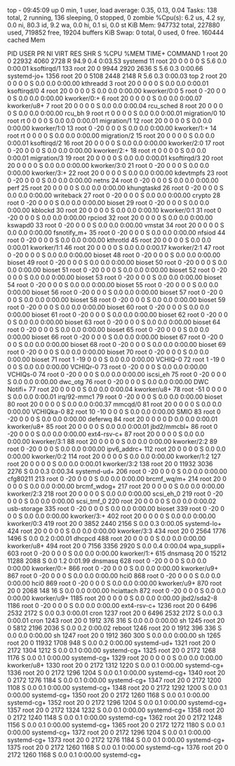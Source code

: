 top - 09:45:09 up 0 min,  1 user,  load average: 0.35, 0.13, 0.04
Tasks: 138 total,   2 running, 136 sleeping,   0 stopped,   0 zombie
%Cpu(s):  6.2 us,  4.2 sy,  0.0 ni, 80.3 id,  9.2 wa,  0.0 hi,  0.1 si,  0.0 st
KiB Mem:    947732 total,   227880 used,   719852 free,    19204 buffers
KiB Swap:        0 total,        0 used,        0 free.   160444 cached Mem

  PID USER      PR  NI    VIRT    RES    SHR S  %CPU %MEM     TIME+ COMMAND
    1 root      20   0   22932   4060   2728 R  94.9  0.4   0:03.53 systemd
   11 root      20   0       0      0      0 S   5.6  0.0   0:00.01 ksoftirqd/1
  133 root      20   0    9944   2920   2636 S   5.6  0.3   0:00.66 systemd-jo+
 1356 root      20   0    5108   2448   2148 R   5.6  0.3   0:00.03 top
    2 root      20   0       0      0      0 S   0.0  0.0   0:00.00 kthreadd
    3 root      20   0       0      0      0 S   0.0  0.0   0:00.01 ksoftirqd/0
    4 root      20   0       0      0      0 S   0.0  0.0   0:00.00 kworker/0:0
    5 root       0 -20       0      0      0 S   0.0  0.0   0:00.00 kworker/0:+
    6 root      20   0       0      0      0 S   0.0  0.0   0:00.07 kworker/u8+
    7 root      20   0       0      0      0 S   0.0  0.0   0:00.04 rcu_sched
    8 root      20   0       0      0      0 S   0.0  0.0   0:00.00 rcu_bh
    9 root      rt   0       0      0      0 S   0.0  0.0   0:00.01 migration/0
   10 root      rt   0       0      0      0 S   0.0  0.0   0:00.01 migration/1
   12 root      20   0       0      0      0 S   0.0  0.0   0:00.00 kworker/1:0
   13 root       0 -20       0      0      0 S   0.0  0.0   0:00.00 kworker/1:+
   14 root      rt   0       0      0      0 S   0.0  0.0   0:00.00 migration/2
   15 root      20   0       0      0      0 S   0.0  0.0   0:00.01 ksoftirqd/2
   16 root      20   0       0      0      0 S   0.0  0.0   0:00.00 kworker/2:0
   17 root       0 -20       0      0      0 S   0.0  0.0   0:00.00 kworker/2:+
   18 root      rt   0       0      0      0 S   0.0  0.0   0:00.01 migration/3
   19 root      20   0       0      0      0 S   0.0  0.0   0:00.01 ksoftirqd/3
   20 root      20   0       0      0      0 S   0.0  0.0   0:00.00 kworker/3:0
   21 root       0 -20       0      0      0 S   0.0  0.0   0:00.00 kworker/3:+
   22 root      20   0       0      0      0 S   0.0  0.0   0:00.00 kdevtmpfs
   23 root       0 -20       0      0      0 S   0.0  0.0   0:00.00 netns
   24 root       0 -20       0      0      0 S   0.0  0.0   0:00.00 perf
   25 root      20   0       0      0      0 S   0.0  0.0   0:00.00 khungtaskd
   26 root       0 -20       0      0      0 S   0.0  0.0   0:00.00 writeback
   27 root       0 -20       0      0      0 S   0.0  0.0   0:00.00 crypto
   28 root       0 -20       0      0      0 S   0.0  0.0   0:00.00 bioset
   29 root       0 -20       0      0      0 S   0.0  0.0   0:00.00 kblockd
   30 root      20   0       0      0      0 S   0.0  0.0   0:00.10 kworker/0:1
   31 root       0 -20       0      0      0 S   0.0  0.0   0:00.00 rpciod
   32 root      20   0       0      0      0 S   0.0  0.0   0:00.00 kswapd0
   33 root       0 -20       0      0      0 S   0.0  0.0   0:00.00 vmstat
   34 root      20   0       0      0      0 S   0.0  0.0   0:00.00 fsnotify_m+
   35 root       0 -20       0      0      0 S   0.0  0.0   0:00.00 nfsiod
   44 root       0 -20       0      0      0 S   0.0  0.0   0:00.00 kthrotld
   45 root      20   0       0      0      0 S   0.0  0.0   0:00.01 kworker/1:1
   46 root      20   0       0      0      0 S   0.0  0.0   0:00.17 kworker/2:1
   47 root       0 -20       0      0      0 S   0.0  0.0   0:00.00 bioset
   48 root       0 -20       0      0      0 S   0.0  0.0   0:00.00 bioset
   49 root       0 -20       0      0      0 S   0.0  0.0   0:00.00 bioset
   50 root       0 -20       0      0      0 S   0.0  0.0   0:00.00 bioset
   51 root       0 -20       0      0      0 S   0.0  0.0   0:00.00 bioset
   52 root       0 -20       0      0      0 S   0.0  0.0   0:00.00 bioset
   53 root       0 -20       0      0      0 S   0.0  0.0   0:00.00 bioset
   54 root       0 -20       0      0      0 S   0.0  0.0   0:00.00 bioset
   55 root       0 -20       0      0      0 S   0.0  0.0   0:00.00 bioset
   56 root       0 -20       0      0      0 S   0.0  0.0   0:00.00 bioset
   57 root       0 -20       0      0      0 S   0.0  0.0   0:00.00 bioset
   58 root       0 -20       0      0      0 S   0.0  0.0   0:00.00 bioset
   59 root       0 -20       0      0      0 S   0.0  0.0   0:00.00 bioset
   60 root       0 -20       0      0      0 S   0.0  0.0   0:00.00 bioset
   61 root       0 -20       0      0      0 S   0.0  0.0   0:00.00 bioset
   62 root       0 -20       0      0      0 S   0.0  0.0   0:00.00 bioset
   63 root       0 -20       0      0      0 S   0.0  0.0   0:00.00 bioset
   64 root       0 -20       0      0      0 S   0.0  0.0   0:00.00 bioset
   65 root       0 -20       0      0      0 S   0.0  0.0   0:00.00 bioset
   66 root       0 -20       0      0      0 S   0.0  0.0   0:00.00 bioset
   67 root       0 -20       0      0      0 S   0.0  0.0   0:00.00 bioset
   68 root       0 -20       0      0      0 S   0.0  0.0   0:00.00 bioset
   69 root       0 -20       0      0      0 S   0.0  0.0   0:00.00 bioset
   70 root       0 -20       0      0      0 S   0.0  0.0   0:00.00 bioset
   71 root       1 -19       0      0      0 S   0.0  0.0   0:00.00 VCHIQ-0
   72 root       1 -19       0      0      0 S   0.0  0.0   0:00.00 VCHIQr-0
   73 root       0 -20       0      0      0 S   0.0  0.0   0:00.00 VCHIQs-0
   74 root       0 -20       0      0      0 S   0.0  0.0   0:00.00 iscsi_eh
   75 root       0 -20       0      0      0 S   0.0  0.0   0:00.00 dwc_otg
   76 root       0 -20       0      0      0 S   0.0  0.0   0:00.00 DWC Notifi+
   77 root      20   0       0      0      0 S   0.0  0.0   0:00.04 kworker/u8+
   78 root     -51   0       0      0      0 S   0.0  0.0   0:00.01 irq/92-mmc1
   79 root       0 -20       0      0      0 S   0.0  0.0   0:00.00 bioset
   80 root      20   0       0      0      0 S   0.0  0.0   0:00.37 mmcqd/0
   81 root      20   0       0      0      0 S   0.0  0.0   0:00.00 VCHIQka-0
   82 root      10 -10       0      0      0 S   0.0  0.0   0:00.00 SMIO
   83 root       0 -20       0      0      0 S   0.0  0.0   0:00.00 deferwq
   84 root      20   0       0      0      0 D   0.0  0.0   0:00.01 kworker/u8+
   85 root      20   0       0      0      0 S   0.0  0.0   0:00.01 jbd2/mmcbl+
   86 root       0 -20       0      0      0 S   0.0  0.0   0:00.00 ext4-rsv-c+
   87 root      20   0       0      0      0 S   0.0  0.0   0:00.00 kworker/3:1
   88 root      20   0       0      0      0 S   0.0  0.0   0:00.00 kworker/2:2
   89 root       0 -20       0      0      0 S   0.0  0.0   0:00.00 ipv6_addrc+
  112 root      20   0       0      0      0 S   0.0  0.0   0:00.00 kworker/0:2
  114 root      20   0       0      0      0 S   0.0  0.0   0:00.00 kworker/1:2
  127 root      20   0       0      0      0 S   0.0  0.0   0:00.01 kworker/3:2
  138 root      20   0   11932   3036   2276 S   0.0  0.3   0:00.34 systemd-ud+
  206 root       0 -20       0      0      0 S   0.0  0.0   0:00.00 cfg80211
  213 root       0 -20       0      0      0 S   0.0  0.0   0:00.00 brcmf_wq/m+
  214 root      20   0       0      0      0 S   0.0  0.0   0:00.00 brcmf_wdog+
  217 root      20   0       0      0      0 S   0.0  0.0   0:00.00 kworker/2:3
  218 root      20   0       0      0      0 S   0.0  0.0   0:00.00 scsi_eh_0
  219 root       0 -20       0      0      0 S   0.0  0.0   0:00.00 scsi_tmf_0
  220 root      20   0       0      0      0 S   0.0  0.0   0:00.02 usb-storage
  335 root       0 -20       0      0      0 S   0.0  0.0   0:00.00 bioset
  339 root       0 -20       0      0      0 S   0.0  0.0   0:00.00 kworker/3:+
  402 root      20   0       0      0      0 S   0.0  0.0   0:00.00 kworker/0:3
  419 root      20   0    3852   2440   2156 S   0.0  0.3   0:00.05 systemd-lo+
  424 root      20   0       0      0      0 S   0.0  0.0   0:00.00 kworker/3:3
  434 root      20   0    2564   1776   1496 S   0.0  0.2   0:00.01 dhcpcd
  488 root      20   0       0      0      0 S   0.0  0.0   0:00.00 kworker/u8+
  494 root      20   0    7156   3356   2920 S   0.0  0.4   0:00.04 wpa_suppli+
  603 root       0 -20       0      0      0 S   0.0  0.0   0:00.00 kworker/1:+
  615 dnsmasq   20   0   15212  11288   2088 S   0.0  1.2   0:01.99 dnsmasq
  628 root       0 -20       0      0      0 S   0.0  0.0   0:00.00 kworker/0:+
  866 root       0 -20       0      0      0 S   0.0  0.0   0:00.00 kworker/u9+
  867 root       0 -20       0      0      0 S   0.0  0.0   0:00.00 hci0
  868 root       0 -20       0      0      0 S   0.0  0.0   0:00.00 hci0
  869 root       0 -20       0      0      0 S   0.0  0.0   0:00.00 kworker/u9+
  870 root      20   0    2068    148     16 S   0.0  0.0   0:00.00 hciattach
  872 root       0 -20       0      0      0 S   0.0  0.0   0:00.00 kworker/u9+
 1185 root      20   0       0      0      0 S   0.0  0.0   0:00.00 jbd2/sda2-8
 1186 root       0 -20       0      0      0 S   0.0  0.0   0:00.00 ext4-rsv-c+
 1236 root      20   0    6496   2532   2172 S   0.0  0.3   0:00.01 cron
 1237 root      20   0    6496   2532   2172 S   0.0  0.3   0:00.01 cron
 1243 root      20   0    1912    376    316 S   0.0  0.0   0:00.00 sh
 1245 root      20   0    5812   2196   2036 S   0.0  0.2   0:00.02 reboot
 1246 root      20   0    1912    396    336 S   0.0  0.0   0:00.00 sh
 1247 root      20   0    1912    360    300 S   0.0  0.0   0:00.00 sh
 1265 root      20   0   11932   1708    948 S   0.0  0.2   0:00.00 systemd-ud+
 1321 root      20   0    2172   1304   1212 S   0.0  0.1   0:00.00 systemd-cg+
 1325 root      20   0    2172   1268   1176 S   0.0  0.1   0:00.00 systemd-cg+
 1329 root      20   0       0      0      0 S   0.0  0.0   0:00.00 kworker/u8+
 1330 root      20   0    2172   1312   1220 S   0.0  0.1   0:00.00 systemd-cg+
 1336 root      20   0    2172   1296   1204 S   0.0  0.1   0:00.00 systemd-cg+
 1340 root      20   0    2172   1276   1184 S   0.0  0.1   0:00.00 systemd-cg+
 1347 root      20   0    2172   1200   1108 S   0.0  0.1   0:00.00 systemd-cg+
 1348 root      20   0    2172   1292   1200 S   0.0  0.1   0:00.00 systemd-cg+
 1350 root      20   0    2172   1260   1168 S   0.0  0.1   0:00.00 systemd-cg+
 1352 root      20   0    2172   1296   1204 S   0.0  0.1   0:00.00 systemd-cg+
 1357 root      20   0    2172   1324   1232 S   0.0  0.1   0:00.00 systemd-cg+
 1358 root      20   0    2172   1240   1148 S   0.0  0.1   0:00.00 systemd-cg+
 1362 root      20   0    2172   1248   1156 S   0.0  0.1   0:00.00 systemd-cg+
 1365 root      20   0    2172   1272   1180 S   0.0  0.1   0:00.00 systemd-cg+
 1372 root      20   0    2172   1296   1204 S   0.0  0.1   0:00.00 systemd-cg+
 1373 root      20   0    2172   1276   1184 S   0.0  0.1   0:00.00 systemd-cg+
 1375 root      20   0    2172   1260   1168 S   0.0  0.1   0:00.00 systemd-cg+
 1376 root      20   0    2172   1260   1168 S   0.0  0.1   0:00.00 systemd-cg+
